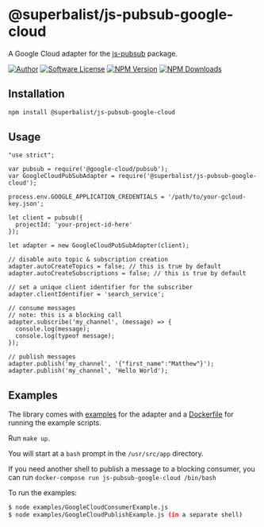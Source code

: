 # @superbalist/js-pubsub-google-cloud

A Google Cloud adapter for the [js-pubsub](https://github.com/Superbalist/js-pubsub) package.

[![Author](http://img.shields.io/badge/author-@superbalist-blue.svg?style=flat-square)](https://twitter.com/superbalist)
[![Software License](https://img.shields.io/badge/license-MIT-brightgreen.svg?style=flat-square)](LICENSE)
[![NPM Version](https://img.shields.io/npm/v/@superbalist/js-pubsub-google-cloud.svg)](https://www.npmjs.com/package/@superbalist/js-pubsub-google-cloud)
[![NPM Downloads](https://img.shields.io/npm/dt/@superbalist/js-pubsub-google-cloud.svg)](https://www.npmjs.com/package/@superbalist/js-pubsub-google-cloud)


## Installation

```bash
npm install @superbalist/js-pubsub-google-cloud
```
    
## Usage

```node
"use strict";

var pubsub = require('@google-cloud/pubsub');
var GoogleCloudPubSubAdapter = require('@superbalist/js-pubsub-google-cloud');

process.env.GOOGLE_APPLICATION_CREDENTIALS = '/path/to/your-gcloud-key.json';

let client = pubsub({
  projectId: 'your-project-id-here'
});

let adapter = new GoogleCloudPubSubAdapter(client);

// disable auto topic & subscription creation
adapter.autoCreateTopics = false; // this is true by default
adapter.autoCreateSubscriptions = false; // this is true by default

// set a unique client identifier for the subscriber
adapter.clientIdentifier = 'search_service';

// consume messages
// note: this is a blocking call
adapter.subscribe('my_channel', (message) => {
  console.log(message);
  console.log(typeof message);
});

// publish messages
adapter.publish('my_channel', '{"first_name":"Matthew"}');
adapter.publish('my_channel', 'Hello World');
```

## Examples

The library comes with [examples](examples) for the adapter and a [Dockerfile](Dockerfile) for
running the example scripts.

Run `make up`.

You will start at a `bash` prompt in the `/usr/src/app` directory.

If you need another shell to publish a message to a blocking consumer, you can run `docker-compose run js-pubsub-google-cloud /bin/bash`

To run the examples:
```bash
$ node examples/GoogleCloudConsumerExample.js
$ node examples/GoogleCloudPublishExample.js (in a separate shell)
```
